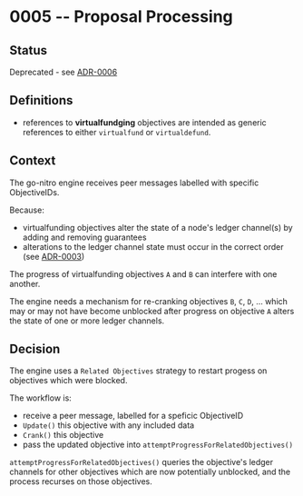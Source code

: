 # 0005 -- Proposal Processing

## Status

Deprecated - see [ADR-0006](./0006-proposal-processing-ledger-effects.md)

## Definitions

- references to **virtualfundging** objectives are intended as generic references to either `virtualfund` or `virtualdefund`.

## Context

The go-nitro engine receives peer messages labelled with specific ObjectiveIDs.

Because:

- virtualfunding objectives alter the state of a node's ledger channel(s) by adding and removing guarantees
- alterations to the ledger channel state must occur in the correct order (see [ADR-0003](0003-consensus-ledger-channels.md))

The progress of virtualfunding objectives `A` and `B` can interfere with one another.

The engine needs a mechanism for re-cranking objectives `B`, `C`, `D`, ... which may or may not have become unblocked after progress on objective `A` alters the state of one or more ledger channels.

## Decision

The engine uses a `Related Objectives` strategy to restart progess on objectives which were blocked.

The workflow is:

- receive a peer message, labelled for a speficic ObjectiveID
- `Update()` this objective with any included data
- `Crank()` this objective
- pass the updated objective into `attemptProgressForRelatedObjectives()`

`attemptProgressForRelatedObjectives()` queries the objective's ledger channels for other objectives which are now potentially unblocked, and the process recurses on those objectives.
